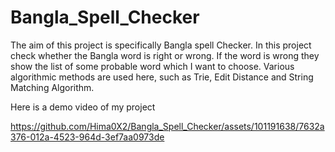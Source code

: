 # Bangla_Spell_Checker
The aim of this project is specifically Bangla spell Checker. In this project check whether
the Bangla word is right or wrong. If the word is wrong they show the list of some probable word
which I want to choose. Various algorithmic methods are used here, such as Trie, Edit Distance
and String Matching Algorithm.

Here is a demo video of my project


https://github.com/Hima0X2/Bangla_Spell_Checker/assets/101191638/7632a376-012a-4523-964d-3ef7aa0973de

